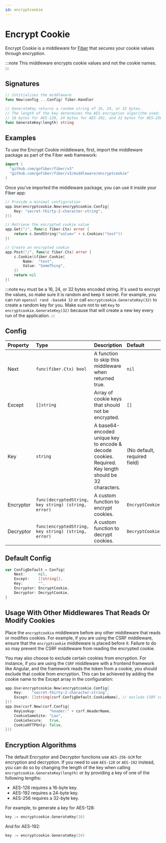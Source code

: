 ```yaml
---
id: encryptcookie
---
```


# Encrypt Cookie

Encrypt Cookie is a middleware for [Fiber](https://github.com/gofiber/fiber) that secures your cookie values through encryption. 

:::note
This middleware encrypts cookie values and not the cookie names.
:::

## Signatures

```go
// Intitializes the middleware
func New(config ...Config) fiber.Handler

// GenerateKey returns a random string of 16, 24, or 32 bytes.
// The length of the key determines the AES encryption algorithm used:
// 16 bytes for AES-128, 24 bytes for AES-192, and 32 bytes for AES-256-GCM.
func GenerateKey(length) string
```

## Examples

To use the Encrypt Cookie middleware, first, import the middleware package as part of the Fiber web framework:

```go
import (
  "github.com/gofiber/fiber/v3"
  "github.com/gofiber/fiber/v3/middleware/encryptcookie"
)
```

Once you've imported the middleware package, you can use it inside your Fiber app:

```go
// Provide a minimal configuration
app.Use(encryptcookie.New(encryptcookie.Config{
    Key: "secret-thirty-2-character-string",
}))

// Retrieve the encrypted cookie value
app.Get("/", func(c fiber.Ctx) error {
    return c.SendString("value=" + c.Cookies("test"))
})

// Create an encrypted cookie
app.Post("/", func(c fiber.Ctx) error {
    c.Cookie(&fiber.Cookie{
        Name:  "test",
        Value: "SomeThing",
    })
    return nil
})
```

:::note
`Key` must be a 16, 24, or 32 bytes encoded string. It's used to encrypt the values, so make sure it is random and keep it secret.
For example, you can run `openssl rand -base64 32` or call `encryptcookie.GenerateKey(32)` to create a random key for you.
Make sure not to set `Key` to `encryptcookie.GenerateKey(32)` because that will create a new key every run of the application.
:::

## Config

| Property  | Type                                                | Description                                                                                           | Default                      |
|:----------|:----------------------------------------------------|:------------------------------------------------------------------------------------------------------|:-----------------------------|
| Next      | `func(fiber.Ctx) bool`                             | A function to skip this middleware when returned true.                                                | `nil`                        |
| Except    | `[]string`                                          | Array of cookie keys that should not be encrypted.                                                    | `[]`                         |
| Key       | `string`                                            | A base64-encoded unique key to encode & decode cookies. Required. Key length should be 32 characters. | (No default, required field) |
| Encryptor | `func(decryptedString, key string) (string, error)` | A custom function to encrypt cookies.                                                                 | `EncryptCookie`              |
| Decryptor | `func(encryptedString, key string) (string, error)` | A custom function to decrypt cookies.                                                                 | `DecryptCookie`              |

## Default Config

```go
var ConfigDefault = Config{
	Next:      nil,
	Except:    []string{},
	Key:       "",
	Encryptor: EncryptCookie,
	Decryptor: DecryptCookie,
}
```

## Usage With Other Middlewares That Reads Or Modify Cookies
Place the `encryptcookie` middleware before any other middleware that reads or modifies cookies. For example, if you are using the CSRF middleware, ensure that the `encryptcookie` middleware is placed before it. Failure to do so may prevent the CSRF middleware from reading the encrypted cookie.

You may also choose to exclude certain cookies from encryption. For instance, if you are using the `CSRF` middleware with a frontend framework like Angular, and the framework reads the token from a cookie, you should exclude that cookie from encryption. This can be achieved by adding the cookie name to the Except array in the configuration:

```go
app.Use(encryptcookie.New(encryptcookie.Config{
	Key:    "secret-thirty-2-character-string",
	Except: []string{csrf.ConfigDefault.CookieName}, // exclude CSRF cookie
}))
app.Use(csrf.New(csrf.Config{
	KeyLookup:      "header:" + csrf.HeaderName,
	CookieSameSite: "Lax",
	CookieSecure:   true,
	CookieHTTPOnly: false,
}))
```

## Encryption Algorithms
The default Encryptor and Decryptor functions use `AES-256-GCM` for encryption and decryption. If you need to use `AES-128` or `AES-192` instead, you can do so by changing the length of the key when calling `encryptcookie.GenerateKey(length)` or by providing a key of one of the following lengths:

- AES-128 requires a 16-byte key.
- AES-192 requires a 24-byte key.
- AES-256 requires a 32-byte key.

For example, to generate a key for AES-128:

```go
key := encryptcookie.GenerateKey(16)
```

And for AES-192:

```go
key := encryptcookie.GenerateKey(24)
```